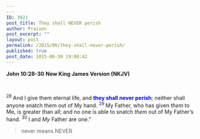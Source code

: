 ```yaml
---
---
ID: 3921
post_title: They shall NEVER perish
author: Praison
post_excerpt: ""
layout: post
permalink: /2015/06/they-shall-never-perish/
published: true
post_date: 2015-06-30 19:00:42
---
```

<div class="version-NKJV result-text-style-normal text-html "><strong>John 10:28-30</strong>
<strong> New King James Version (NKJV)</strong></div>
<div class="version-NKJV result-text-style-normal text-html ">

&nbsp;

<span id="en-NKJV-26510" class="text John-10-28"><sup class="versenum">28 </sup><span class="woj">And I give them eternal life, and <span style="color: #0000ff;"><strong>they shall never perish</strong></span>; neither shall anyone snatch them out of My hand.</span> </span> <span id="en-NKJV-26511" class="text John-10-29"><sup class="versenum">29 </sup><span class="woj">My Father, who has given <i>them</i> to Me, is greater than all; and no one is able to snatch <i>them</i> out of My Father’s hand.</span> </span> <span id="en-NKJV-26512" class="text John-10-30"><sup class="versenum">30 </sup><span class="woj">I and <i>My</i> Father are one.”</span></span>
<blockquote>never means NEVER</blockquote>
</div>